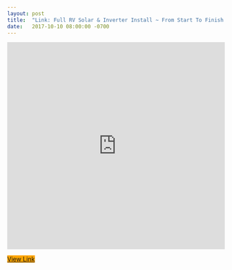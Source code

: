 ```yaml
---
layout: post
title:  "Link: Full RV Solar & Inverter Install ~ From Start To Finish (Video)"
date:   2017-10-10 08:00:00 -0700
---
```




<iframe style="width:100%; height: 480px" src="https://www.youtube.com/embed/4mRZbH-Tc14" frameborder="0" allowfullscreen></iframe>

<p style="text-align: center">

<a target="_blank" href="https://www.youtube.com/watch?v=4mRZbH-Tc14" 
              onclick="ga('send', 'event', 'great-link', 'clicked', 'exit');"
              class="btn btn-amazon" 
style="background-color: orange" >View Link</a>

</p>



